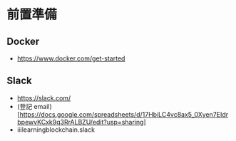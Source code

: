 # 前置準備

## Docker
* https://www.docker.com/get-started

## Slack
* https://slack.com/
* (登記 email)[https://docs.google.com/spreadsheets/d/17HbiLC4vc8ax5_0Xyen7EIdrbpewvKCxk9q3RrALBZU/edit?usp=sharing]
* iiilearningblockchain.slack